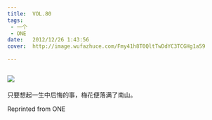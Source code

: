 ```yaml
---
title:	VOL.80
tags:
 - 一个
 - ONE
date:	2012/12/26 1:43:56
cover:	http://image.wufazhuce.com/Fmy41h8T0QltTwDdYC3TCGHg1a59

---
```

![](http://image.wufazhuce.com/Fmy41h8T0QltTwDdYC3TCGHg1a59)
---

只要想起一生中后悔的事，梅花便落满了南山。
 
Reprinted from ONE
